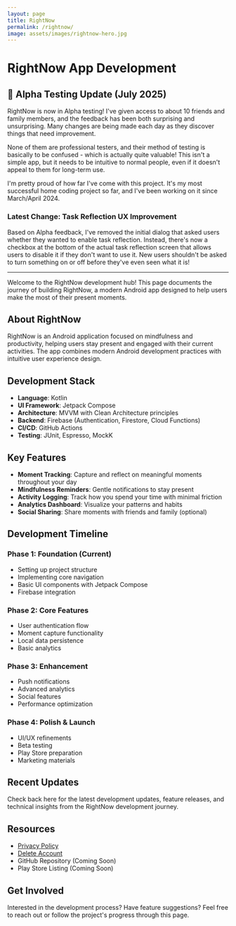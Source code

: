 ```yaml
---
layout: page
title: RightNow
permalink: /rightnow/
image: assets/images/rightnow-hero.jpg
---
```


# RightNow App Development

## 🎉 Alpha Testing Update (July 2025)

RightNow is now in Alpha testing! I've given access to about 10 friends and family members, and the feedback has been both surprising and unsurprising. Many changes are being made each day as they discover things that need improvement.

None of them are professional testers, and their method of testing is basically to be confused - which is actually quite valuable! This isn't a simple app, but it needs to be intuitive to normal people, even if it doesn't appeal to them for long-term use.

I'm pretty proud of how far I've come with this project. It's my most successful home coding project so far, and I've been working on it since March/April 2024.

### Latest Change: Task Reflection UX Improvement

Based on Alpha feedback, I've removed the initial dialog that asked users whether they wanted to enable task reflection. Instead, there's now a checkbox at the bottom of the actual task reflection screen that allows users to disable it if they don't want to use it. New users shouldn't be asked to turn something on or off before they've even seen what it is!

---

Welcome to the RightNow development hub! This page documents the journey of building RightNow, a modern Android app designed to help users make the most of their present moments.

## About RightNow

RightNow is an Android application focused on mindfulness and productivity, helping users stay present and engaged with their current activities. The app combines modern Android development practices with intuitive user experience design.

## Development Stack

- **Language**: Kotlin
- **UI Framework**: Jetpack Compose
- **Architecture**: MVVM with Clean Architecture principles
- **Backend**: Firebase (Authentication, Firestore, Cloud Functions)
- **CI/CD**: GitHub Actions
- **Testing**: JUnit, Espresso, MockK

## Key Features

- **Moment Tracking**: Capture and reflect on meaningful moments throughout your day
- **Mindfulness Reminders**: Gentle notifications to stay present
- **Activity Logging**: Track how you spend your time with minimal friction
- **Analytics Dashboard**: Visualize your patterns and habits
- **Social Sharing**: Share moments with friends and family (optional)

## Development Timeline

### Phase 1: Foundation (Current)

- Setting up project structure
- Implementing core navigation
- Basic UI components with Jetpack Compose
- Firebase integration

### Phase 2: Core Features

- User authentication flow
- Moment capture functionality
- Local data persistence
- Basic analytics

### Phase 3: Enhancement

- Push notifications
- Advanced analytics
- Social features
- Performance optimization

### Phase 4: Polish & Launch

- UI/UX refinements
- Beta testing
- Play Store preparation
- Marketing materials

## Recent Updates

Check back here for the latest development updates, feature releases, and technical insights from the RightNow development journey.

## Resources

- [Privacy Policy](/rightnow-privacy-policy/)
- [Delete Account](/rightnow-delete-account/)
- GitHub Repository (Coming Soon)
- Play Store Listing (Coming Soon)

## Get Involved

Interested in the development process? Have feature suggestions? Feel free to reach out or follow the project's progress through this page.
